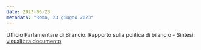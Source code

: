 ```yaml
---
date: 2023-06-23
metadata: "Roma, 23 giugno 2023"
---
```


Ufficio Parlamentare di Bilancio. Rapporto sulla politica di bilancio - Sintesi: <a href="/assets/2023-06-23-sintesi-rapporto-upb.pdf" target="_blank">visualizza documento</a>